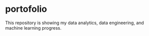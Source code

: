 # portofolio
This repository is showing my data analytics, data engineering, and machine learning progress.
